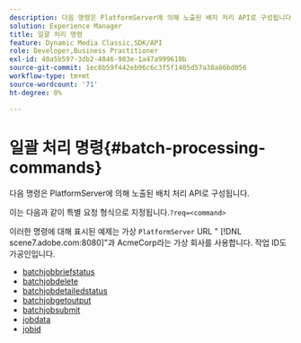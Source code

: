 ```yaml
---
description: 다음 명령은 PlatformServer에 의해 노출된 배치 처리 API로 구성됩니다.
solution: Experience Manager
title: 일괄 처리 명령
feature: Dynamic Media Classic,SDK/API
role: Developer,Business Practitioner
exl-id: 40a5b597-3db2-4846-903e-1a47a999610b
source-git-commit: 1ec8b59f442eb96c6c3f5f1405d57a38a86bd056
workflow-type: tm+mt
source-wordcount: '71'
ht-degree: 0%

---
```


# 일괄 처리 명령{#batch-processing-commands}

다음 명령은 PlatformServer에 의해 노출된 배치 처리 API로 구성됩니다.

이는 다음과 같이 특별 요청 형식으로 지정됩니다.`?req=<command>`

이러한 명령에 대해 표시된 예제는 가상 `PlatformServer` URL &quot; [!DNL scene7.adobe.com:8080]&quot;과 AcmeCorp라는 가상 회사를 사용합니다. 작업 ID도 가공인입니다.

* [batchjobbriefstatus](r-batchjobbriefstatus.md)
* [batchjobdelete](r-batchjobdelete.md)
* [batchjobdetailedstatus](r-batchjobdetailedstatus.md)
* [batchjobgetoutput](r-batchjobgetoutput.md)
* [batchjobsubmit](r-batchjobsubmit.md)
* [jobdata](r-jobdata.md)
* [jobid](r-jobid.md)
